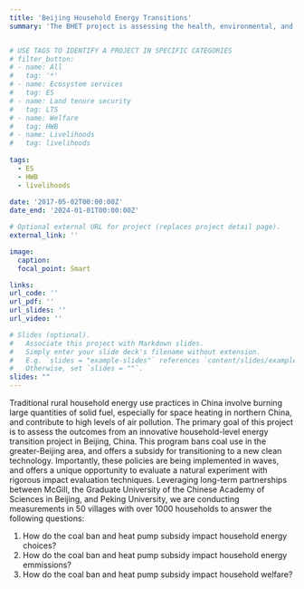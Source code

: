```yaml
---
title: 'Beijing Household Energy Transitions'
summary: 'The BHET project is assessing the health, environmental, and welfare impacts of a large-scale energy transition policy in peri-urban Beijing.'


# USE TAGS TO IDENTIFY A PROJECT IN SPECIFIC CATEGORIES
# filter_button:
# - name: All
#   tag: '*'
# - name: Ecosystem services
#   tag: ES
# - name: Land tenure security
#   tag: LTS
# - name: Welfare
#   tag: HWB
# - name: Livelihoods
#   tag: livelihoods
    
tags:
  - ES
  - HWB
  - livelihoods
  
date: '2017-05-02T00:00:00Z'
date_end: '2024-01-01T00:00:00Z'

# Optional external URL for project (replaces project detail page).
external_link: ''

image:
  caption: 
  focal_point: Smart

links:
url_code: ''
url_pdf: ''
url_slides: ''
url_video: ''

# Slides (optional).
#   Associate this project with Markdown slides.
#   Simply enter your slide deck's filename without extension.
#   E.g. `slides = "example-slides"` references `content/slides/example-slides.md`.
#   Otherwise, set `slides = ""`.
slides: ""
---
```


Traditional rural household energy use practices in China involve burning large quantities of solid fuel, especially for space heating in northern China, and contribute to high levels of air pollution. The primary goal of this project is to assess the outcomes from an innovative household-level energy transition project in Beijing, China. This program bans coal use in the greater-Beijing area, and offers a subsidy for transitioning to a new clean technology. Importantly, these policies are being implemented in waves, and offers a unique opportunity to evaluate a natural experiment with rigorous impact evaluation techniques. Leveraging long-term partnerships between McGill, the Graduate University of the Chinese Academy of Sciences in Beijing, and Peking University, we are conducting measurements in 50 villages with over 1000 households to answer the following questions:
1. How do the coal ban and heat pump subsidy impact household energy choices?
2. How do the coal ban and heat pump subsidy impact household energy emmissions?
3. How do the coal ban and heat pump subsidy impact household welfare?
